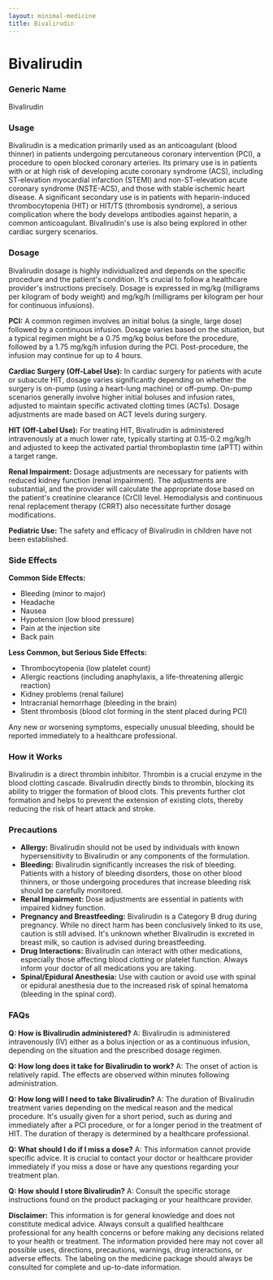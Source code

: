 ```yaml
---
layout: minimal-medicine
title: Bivalirudin
---
```


# Bivalirudin
### Generic Name
Bivalirudin

### Usage
Bivalirudin is a medication primarily used as an anticoagulant (blood thinner) in patients undergoing percutaneous coronary intervention (PCI), a procedure to open blocked coronary arteries.  Its primary use is in patients with or at high risk of developing acute coronary syndrome (ACS), including ST-elevation myocardial infarction (STEMI) and non-ST-elevation acute coronary syndrome (NSTE-ACS), and those with stable ischemic heart disease.  A significant secondary use is in patients with heparin-induced thrombocytopenia (HIT) or HIT/TS (thrombosis syndrome), a serious complication where the body develops antibodies against heparin, a common anticoagulant.  Bivalirudin's use is also being explored in other cardiac surgery scenarios.


### Dosage
Bivalirudin dosage is highly individualized and depends on the specific procedure and the patient's condition.  It's crucial to follow a healthcare provider's instructions precisely.  Dosage is expressed in mg/kg (milligrams per kilogram of body weight) and mg/kg/h (milligrams per kilogram per hour for continuous infusions).  

**PCI:**  A common regimen involves an initial bolus (a single, large dose) followed by a continuous infusion. Dosage varies based on the situation, but a typical regimen might be a 0.75 mg/kg bolus before the procedure, followed by a 1.75 mg/kg/h infusion during the PCI. Post-procedure, the infusion may continue for up to 4 hours.

**Cardiac Surgery (Off-Label Use):** In cardiac surgery for patients with acute or subacute HIT, dosage varies significantly depending on whether the surgery is on-pump (using a heart-lung machine) or off-pump.  On-pump scenarios generally involve higher initial boluses and infusion rates, adjusted to maintain specific activated clotting times (ACTs).  Dosage adjustments are made based on ACT levels during surgery.


**HIT (Off-Label Use):** For treating HIT, Bivalirudin is administered intravenously at a much lower rate, typically starting at 0.15-0.2 mg/kg/h and adjusted to keep the activated partial thromboplastin time (aPTT) within a target range.


**Renal Impairment:** Dosage adjustments are necessary for patients with reduced kidney function (renal impairment). The adjustments are substantial, and the provider will calculate the appropriate dose based on the patient's creatinine clearance (CrCl) level.  Hemodialysis and continuous renal replacement therapy (CRRT) also necessitate further dosage modifications.  

**Pediatric Use:** The safety and efficacy of Bivalirudin in children have not been established.


### Side Effects
**Common Side Effects:**

* Bleeding (minor to major)
* Headache
* Nausea
* Hypotension (low blood pressure)
* Pain at the injection site
* Back pain

**Less Common, but Serious Side Effects:**

* Thrombocytopenia (low platelet count)
* Allergic reactions (including anaphylaxis, a life-threatening allergic reaction)
* Kidney problems (renal failure)
* Intracranial hemorrhage (bleeding in the brain)
* Stent thrombosis (blood clot forming in the stent placed during PCI)


Any new or worsening symptoms, especially unusual bleeding, should be reported immediately to a healthcare professional.


### How it Works
Bivalirudin is a direct thrombin inhibitor. Thrombin is a crucial enzyme in the blood clotting cascade. Bivalirudin directly binds to thrombin, blocking its ability to trigger the formation of blood clots.  This prevents further clot formation and helps to prevent the extension of existing clots, thereby reducing the risk of heart attack and stroke.


### Precautions
* **Allergy:** Bivalirudin should not be used by individuals with known hypersensitivity to Bivalirudin or any components of the formulation.
* **Bleeding:** Bivalirudin significantly increases the risk of bleeding. Patients with a history of bleeding disorders, those on other blood thinners, or those undergoing procedures that increase bleeding risk should be carefully monitored.
* **Renal Impairment:** Dose adjustments are essential in patients with impaired kidney function.
* **Pregnancy and Breastfeeding:**  Bivalirudin is a Category B drug during pregnancy.  While no direct harm has been conclusively linked to its use, caution is still advised.  It's unknown whether Bivalirudin is excreted in breast milk, so caution is advised during breastfeeding.
* **Drug Interactions:** Bivalirudin can interact with other medications, especially those affecting blood clotting or platelet function.  Always inform your doctor of all medications you are taking.
* **Spinal/Epidural Anesthesia:** Use with caution or avoid use with spinal or epidural anesthesia due to the increased risk of spinal hematoma (bleeding in the spinal cord).



### FAQs

**Q: How is Bivalirudin administered?**
A: Bivalirudin is administered intravenously (IV) either as a bolus injection or as a continuous infusion, depending on the situation and the prescribed dosage regimen.

**Q: How long does it take for Bivalirudin to work?**
A: The onset of action is relatively rapid.  The effects are observed within minutes following administration.  

**Q: How long will I need to take Bivalirudin?**
A: The duration of Bivalirudin treatment varies depending on the medical reason and the medical procedure.  It's usually given for a short period, such as during and immediately after a PCI procedure, or for a longer period in the treatment of HIT.  The duration of therapy is determined by a healthcare professional.

**Q: What should I do if I miss a dose?**
A:  This information cannot provide specific advice.  It is crucial to contact your doctor or healthcare provider immediately if you miss a dose or have any questions regarding your treatment plan.

**Q: How should I store Bivalirudin?**
A:  Consult the specific storage instructions found on the product packaging or your healthcare provider.


**Disclaimer:** This information is for general knowledge and does not constitute medical advice. Always consult a qualified healthcare professional for any health concerns or before making any decisions related to your health or treatment.  The information provided here may not cover all possible uses, directions, precautions, warnings, drug interactions, or adverse effects.  The labeling on the medicine package should always be consulted for complete and up-to-date information.
